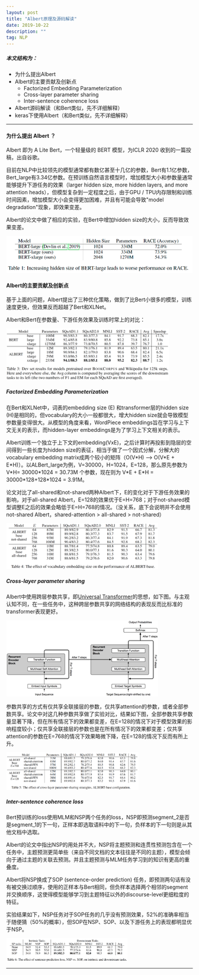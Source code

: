 ```yaml
---
layout: post
title: "Albert原理及源码解读"
date: 2019-10-22
description: ""
tag: NLP
---
```


##### 本文结构为：

- 为什么提出Albert
- Albert的主要贡献及创新点
  - Factorized Embedding Parameterization
  - Cross-layer parameter sharing
  - Inter-sentence coherence loss
- Albert源码解读（和Bert类似，先不详细解释）
- keras下使用Albert（和Bert类似，先不详细解释）

------

#### 为什么提出 Albert ？

Albert 即为 A Lite Bert，一个轻量级的 BERT 模型，为ICLR 2020 收到的一篇投稿，出自谷歌。

目前在NLP中比较领先的模型通常都有数亿甚至十几亿的参数，Bert有1.1亿参数，Bert_large有3.34亿参数。在预训练自然语言模型时，增加模型大小和参数量通常能够提升下游任务的效果（larger hidden size, more hidden layers, and more attention heads），但模型复杂到一定程度之后，由于GPU / TPU内存限制和训练时间因素，增加模型大小会变得更加困难，并且有可能会导致"model degradation"现象，即效果变差。

Albert的论文中做了相应的实验，在Bert中增加hidden size的大小，反而导致效果变差。

<img src="https://github.com/BaiJingting/baijingting.github.io/blob/master/images/posts/image-20191022213423107.png?raw=true" alt="image-20191022213423107" style="zoom:68%;" />



#### Albert的主要贡献及创新点

基于上面的问题，Albert提出了三种优化策略，做到了比Bert小很多的模型，训练速度更快，但效果反而超越了Bert和XLNet。

Albert和Bert在参数量、下游任务效果及训练时常上的对比：

<img src="https://github.com/BaiJingting/baijingting.github.io/blob/master/images/posts/image-20191023004757335.png?raw=true" alt="image-20191023004757335" style="zoom:43%;" />



##### **Factorized Embedding Parameterization**

在Bert和XLNet中，词表的embedding size (E) 和transformer层的hidden size (H)是相同的，但vocabulary的大小一般都很大，增大hidden size就会导致模型参数量变得很大。从模型的角度来看，WordPiece embeddings旨在学习与上下文无关的表示，而hidden-layer embeddings是为了学习上下文相关的表示。

Albert训练一个独立于上下文的embedding(VxE)，之后计算时再投影到隐层的空间得到一些长度为hidden size的表征，相当于做了一个因式分解，分解大的vocabulary embedding matrix成两个较小的矩阵（O(V\*H) --> O(V\*E + E\*H)）。以ALBert_large为例，V=30000，H=1024，E=128，那么原先参数为 V\*H= 30000\*1024 = 30.73M 个参数，现在则为 V\*E + E\*H = 30000\*128+128\*1024 = 3.91M。

论文对比了all-shared和not-shared两种Albert下，E的变化对于下游任务效果的影响，对于all-shared Albert，E=128的效果优于E=H=768；对于not-shared模型调整E之后的效果会略低于E=H=768的情况。（没关系，底下会说明并不会使用not-shared Albert，shared-attention > all-shared > not-shared）

<img src="https://github.com/BaiJingting/baijingting.github.io/blob/master/images/posts/image-20191023003947748.png?raw=true" alt="image-20191023003947748" style="zoom:40%;" />



##### **Cross-layer parameter sharing**

Albert中使用跨层参数共享，即[Universal Transformer](https://zhuanlan.zhihu.com/p/44655133)的思想，如下图。与主观认知不同，在一些任务中，这种跨层参数共享的网络结构的表现反而比标准的transformer表现更好。

<img src="https://github.com/BaiJingting/baijingting.github.io/blob/master/images/posts/image-20191023012348708.png?raw=true" alt="image-20191023012348708" style="zoom:40%;" />

参数共享的方式有仅共享全联接层的参数，仅共享attention的参数，或者全部参数共享。论文中对这几种参数共享做了实验对比，结果如下图，全部参数共享参数量显著下降，但在所有情况下的效果都变差，在E=128的情况下对于模型效果的影响程度较小；仅共享全联接层的参数也是在所有情况下的效果都变差；仅共享attention的参数在E=768的情况下效果略微下降，在E=128的情况下反而有所上升。

<img src="https://github.com/BaiJingting/baijingting.github.io/blob/master/images/posts/image-20191022234924050.png?raw=true" alt="image-20191022234924050" style="zoom:35%;" />



##### **Inter-sentence coherence loss**

Bert预训练的loss使用MLM和NSP两个任务的loss，NSP即预测segment_2是否是segment_1的下一句，正样本即选取语料中的下一句，负样本的下一句则是从其他文档中选取。

Albert的论文中指出NSP的用处并不大，NSP将主题预测和连贯性预测包含在一个任务中，主题预测更简单些（来自不同文档的文本往往是不同的主题），模型会倾向于通过主题的关联去预测。并且主题预测与MLM任务学习到的知识有更高的重叠度。

Albert将NSP换成了SOP (sentence-order prediction) 任务，即预测两句话有没有被交换过顺序，使用的正样本与Bert相同，但负样本选择两个相邻的segment并交换顺序，这使得模型能够学习到主题特征以外的discourse-level更细粒度的特征。

实验结果如下，NSP任务对于SOP任务的几乎没有预测效果，52%的准确率相当于随便猜（50%的概率），但SOP在NSP、SOP、以及下游任务上的表现都明显优于NSP。

<img src="https://github.com/BaiJingting/baijingting.github.io/blob/master/images/posts/image-20191023003634611.png?raw=true" alt="image-20191023003634611" style="zoom:32%;" />



------



